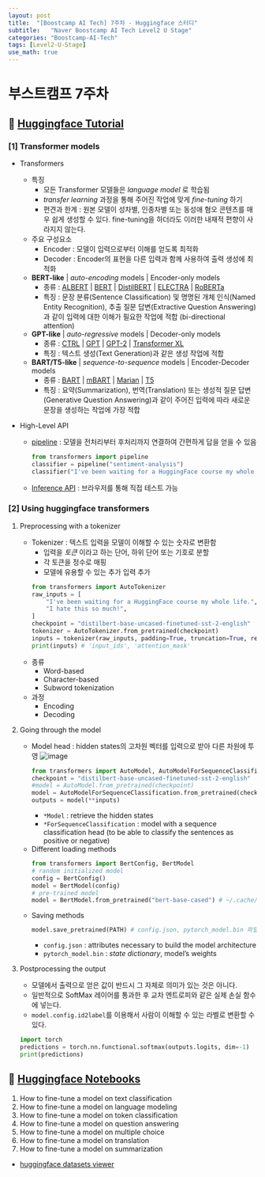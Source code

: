 ```yaml
---
layout: post
title:  "[Boostcamp AI Tech] 7주차 - Huggingface 스터디"
subtitle:   "Naver Boostcamp AI Tech Level2 U Stage"
categories: "Boostcamp-AI-Tech"
tags: [Level2-U-Stage]
use_math: true
---
```


# 부스트캠프 7주차

## 🤗 [Huggingface Tutorial](https://huggingface.co/course/chapter1)

### [1] Transformer models

* Transformers
  * 특징
    * 모든 Transformer 모델들은 *language model* 로 학습됨
    * *transfer learning* 과정을 통해 주어진 작업에 맞게 *fine-tuning* 하기
    * 편견과 한계 : 원본 모델이 성차별, 인종차별 또는 동성애 혐오 콘텐츠를 매우 쉽게 생성할 수 있다. fine-tuning을 하더라도 이러한 내재적 편향이 사라지지 않는다.
  * 주요 구성요소
    * Encoder : 모델이 입력으로부터 이해를 얻도록 최적화
    * Decoder : Encoder의 표현을 다른 입력과 함께 사용하여 출력 생성에 최적화
  * **BERT-like** \| *auto-encoding* models \| Encoder-only models
    * 종류 : [ALBERT](https://huggingface.co/transformers/model_doc/albert.html) \| [BERT](https://huggingface.co/transformers/model_doc/bert.html) \| [DistilBERT](https://huggingface.co/transformers/model_doc/distilbert.html) \| [ELECTRA](https://huggingface.co/transformers/model_doc/electra.html) \| [RoBERTa](https://huggingface.co/transformers/model_doc/roberta.html)
    * 특징 : 문장 분류(Sentence Classification) 및 명명된 개체 인식(Named Entity Recognition), 추출 질문 답변(Extractive Question Answering)과 같이 입력에 대한 이해가 필요한 작업에 적합 (bi-directional attention)
  * **GPT-like** \| *auto-regressive* models \| Decoder-only models
    * 종류 : [CTRL](https://huggingface.co/transformers/model_doc/ctrl.html) \| [GPT](https://huggingface.co/transformers/model_doc/gpt.html) \| [GPT-2](https://huggingface.co/transformers/model_doc/gpt2.html) \| [Transformer XL](https://huggingface.co/transformers/model_doc/transformerxl.html)
    * 특징 : 텍스트 생성(Text Generation)과 같은 생성 작업에 적합
  * **BART/T5-like** \| *sequence-to-sequence* models \| Encoder-Decoder models
    * 종류 : [BART](https://huggingface.co/transformers/model_doc/bart.html) \| [mBART](https://huggingface.co/transformers/model_doc/mbart.html) \| [Marian](https://huggingface.co/transformers/model_doc/marian.html) \| [T5](https://huggingface.co/transformers/model_doc/t5.html)
    * 특징 : 요약(Summarization), 번역(Translation) 또는 생성적 질문 답변(Generative Question Answering)과 같이 주어진 입력에 따라 새로운 문장을 생성하는 작업에 가장 적합

* High-Level API
  * [pipeline](https://huggingface.co/transformers/main_classes/pipelines.html) : 모델을 전처리부터 후처리까지 연결하여 간편하게 답을 얻을 수 있음

    ```python
    from transformers import pipeline
    classifier = pipeline("sentiment-analysis")
    classifier("I've been waiting for a HuggingFace course my whole life.")
    ```

  * [Inference API](https://huggingface.co/inference-api) : 브라우저를 통해 직접 테스트 가능

### [2] Using huggingface transformers

1. Preprocessing with a tokenizer
   * Tokenizer : 텍스트 입력을 모델이 이해할 수 있는 숫자로 변환함
     * 입력을 *토큰* 이라고 하는 단어, 하위 단어 또는 기호로 분할
     * 각 토큰을 정수로 매핑
     * 모델에 유용할 수 있는 추가 입력 추가
     ```python
     from transformers import AutoTokenizer
     raw_inputs = [
         "I've been waiting for a HuggingFace course my whole life.", 
         "I hate this so much!",
     ]
     checkpoint = "distilbert-base-uncased-finetuned-sst-2-english"
     tokenizer = AutoTokenizer.from_pretrained(checkpoint)
     inputs = tokenizer(raw_inputs, padding=True, truncation=True, return_tensors="pt")
     print(inputs) # 'input_ids', 'attention_mask'
     ```
   * 종류
     * Word-based
     * Character-based
     * Subword tokenization
   * 과정
     * Encoding
     * Decoding

2. Going through the model
   * Model head : hidden states의 고차원 벡터를 입력으로 받아 다른 차원에 투영
     ![image](https://user-images.githubusercontent.com/35680202/134797641-198ee928-542a-4447-b923-471881e61972.png)
     ```python
     from transformers import AutoModel, AutoModelForSequenceClassification
     checkpoint = "distilbert-base-uncased-finetuned-sst-2-english"
     #model = AutoModel.from_pretrained(checkpoint)
     model = AutoModelForSequenceClassification.from_pretrained(checkpoint)
     outputs = model(**inputs)
     ```
     * `*Model` : retrieve the hidden states
     * `*ForSequenceClassification` : model with a sequence classification head (to be able to classify the sentences as positive or negative)
   * Different loading methods
     ```python
     from transformers import BertConfig, BertModel
     # random initialized model
     config = BertConfig()
     model = BertModel(config)
     # pre-trained model
     model = BertModel.from_pretrained("bert-base-cased") # ~/.cache/huggingface/transformers 에 다운
     ```
   * Saving methods
     ```python
     model.save_pretrained(PATH) # config.json, pytorch_model.bin 파일에 저장됨
     ```
     * `config.json` : attributes necessary to build the model architecture
     * `pytorch_model.bin` : *state dictionary*, model’s weights

3. Postprocessing the output
   * 모델에서 출력으로 얻은 값이 반드시 그 자체로 의미가 있는 것은 아니다.
   * 일반적으로 SoftMax 레이어를 통과한 후 교차 엔트로피와 같은 실제 손실 함수에 넣는다.
   * `model.config.id2label`를 이용해서 사람이 이해할 수 있는 라벨로 변환할 수 있다.
   ```python
   import torch
   predictions = torch.nn.functional.softmax(outputs.logits, dim=-1)
   print(predictions)
   ```

## 🤗 [Huggingface Notebooks](https://huggingface.co/transformers/notebooks.html)

1. How to fine-tune a model on text classification
2. How to fine-tune a model on language modeling
3. How to fine-tune a model on token classification
4. How to fine-tune a model on question answering
5. How to fine-tune a model on multiple choice
6. How to fine-tune a model on translation
7. How to fine-tune a model on summarization

* [huggingface datasets viewer](https://huggingface.co/datasets/viewer/)
